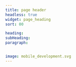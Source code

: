 ```yaml
---
title: page header
headless: true
widget: page_heading
sort: 00

heading:
subHeading:
paragraph:


image: mobile_development.svg
---
```

